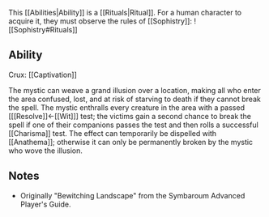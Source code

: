 This [[Abilities|Ability]] is a [[Rituals|Ritual]]. For a human character to acquire it, they must observe the rules of [[Sophistry]]:
![[Sophistry#Rituals]]
## Ability
Crux: [[Captivation]]

The mystic can weave a grand illusion over a location, making all who enter the area confused, lost, and at risk of starving to death if they cannot break the spell. The mystic enthralls every creature in the area with a passed \[[[Resolve]]←[[Wit]]\] test; the victims gain a second chance to break the spell if one of their companions passes the test and then rolls a successful [[Charisma]] test. The effect can temporarily be dispelled with [[Anathema]]; otherwise it can only be permanently broken by the mystic who wove the illusion.
## Notes
* Originally "Bewitching Landscape" from the Symbaroum Advanced Player's Guide.